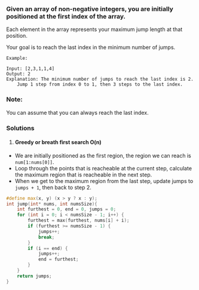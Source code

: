 ### Given an array of non-negative integers, you are initially positioned at the first index of the array.

Each element in the array represents your maximum jump length at that position.

Your goal is to reach the last index in the minimum number of jumps.

```
Example:

Input: [2,3,1,1,4]
Output: 2
Explanation: The minimum number of jumps to reach the last index is 2.
    Jump 1 step from index 0 to 1, then 3 steps to the last index.
```

### Note:

You can assume that you can always reach the last index.

### Solutions

1. #### Greedy or breath first search O(n)

- We are initially positioned as the first region, the region we can reach is `num[1:nums[0]]`.
- Loop through the points that is reacheable at the current step, calculate the maximum region that is reacheable in the next step.
- When we get to the maximum region from the last step, update jumps to `jumps + 1`, then back to step 2.

```c++
#define max(x, y) (x > y ? x : y);
int jump(int* nums, int numsSize){
    int furthest = 0, end = 0, jumps = 0;
    for (int i = 0; i < numsSize - 1; i++) {
        furthest = max(furthest, nums[i] + i);
        if (furthest >= numsSize - 1) {
            jumps++;
            break;
        }
        if (i == end) {
            jumps++;
            end = furthest;
        }
    }
    return jumps;
}
```